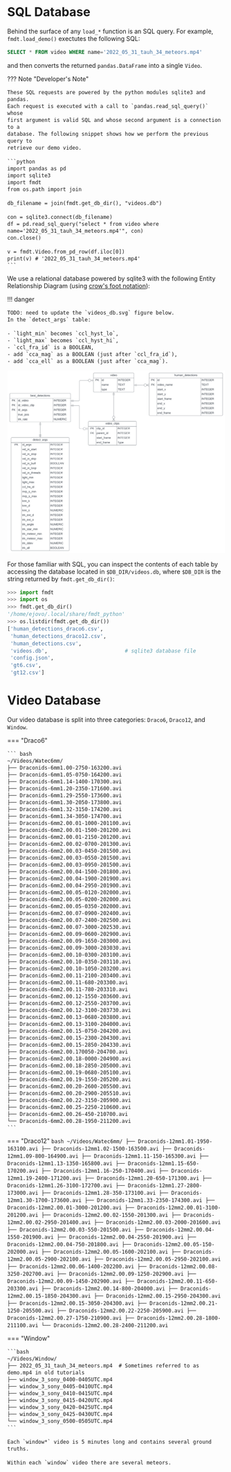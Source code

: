 # SQL Database

Behind the surface of any `load_*` function is an SQL query. For example, 
`fmdt.load_demo()` exectutes the following SQL:

```sql
SELECT * FROM video WHERE name='2022_05_31_tauh_34_meteors.mp4'
```

and then converts the returned `pandas.DataFrame` into a single `Video`.

??? Note "Developer's Note"

    These SQL requests are powered by the python modules sqlite3 and pandas. 
    Each request is executed with a call to `pandas.read_sql_query()` whose 
    first argument is valid SQL and whose second argument is a connection to a 
    database. The following snippet shows how we perform the previous query to 
    retrieve our demo video.

    ```python
    import pandas as pd
    import sqlite3 
    import fmdt
    from os.path import join

    db_filename = join(fmdt.get_db_dir(), "videos.db")

    con = sqlite3.connect(db_filename)
    df = pd.read_sql_query("select * from video where name='2022_05_31_tauh_34_meteors.mp4'", con)  
    con.close()

    v = fmdt.Video.from_pd_row(df.iloc[0]) 
    print(v) # '2022_05_31_tauh_34_meteors.mp4'
    ```

We use a relational database powered by sqlite3 with the following Entity 
Relationship Diagram (using 
[crow's foot notation](http://www2.cs.uregina.ca/~bernatja/crowsfoot.html)):

!!! danger

    TODO: need to update the `videos_db.svg` figure below.
    In the `detect_args` table:
        
    - `light_min` becomes `ccl_hyst_lo`,
    - `light_max` becomes `ccl_hyst_hi`,
    - `ccl_fra_id` is a BOOLEAN,
    - add `cca_mag` as a BOOLEAN (just after `ccl_fra_id`),
    - add `cca_ell` as a BOOLEAN (just after `cca_mag`).

![videos.db](../media/videos_db.svg)

For those familiar with SQL, you can inspect the contents of each table by 
accessing the database located in `$DB_DIR/videos.db`, where `$DB_DIR` is the 
string returned by `fmdt.get_db_dir()`:

```python
>>> import fmdt
>>> import os
>>> fmdt.get_db_dir()
'/home/ejovo/.local/share/fmdt_python'
>>> os.listdir(fmdt.get_db_dir())
['human_detections_draco6.csv',
 'human_detections_draco12.csv',
 'human_detections.csv',
 'videos.db',                         # sqlite3 database file
 'config.json',
 'gt6.csv',
 'gt12.csv']
```

# Video Database

Our video database is split into three categories: `Draco6`, `Draco12`, and 
`Window`. 

=== "Draco6"

    ``` bash
    ~/Videos/Watec6mm/
    ├── Draconids-6mm1.00-2750-163200.avi
    ├── Draconids-6mm1.05-0750-164200.avi
    ├── Draconids-6mm1.14-1400-170300.avi
    ├── Draconids-6mm1.20-2350-171600.avi
    ├── Draconids-6mm1.29-2550-173600.avi
    ├── Draconids-6mm1.30-2050-173800.avi
    ├── Draconids-6mm1.32-3150-174200.avi
    ├── Draconids-6mm1.34-3050-174700.avi
    ├── Draconids-6mm2.00.01-1000-201100.avi
    ├── Draconids-6mm2.00.01-1500-201200.avi
    ├── Draconids-6mm2.00.01-2150-201200.avi
    ├── Draconids-6mm2.00.02-0700-201300.avi
    ├── Draconids-6mm2.00.03-0450-201500.avi
    ├── Draconids-6mm2.00.03-0550-201500.avi
    ├── Draconids-6mm2.00.03-0950-201500.avi
    ├── Draconids-6mm2.00.04-1500-201800.avi
    ├── Draconids-6mm2.00.04-1900-201900.avi
    ├── Draconids-6mm2.00.04-2950-201900.avi
    ├── Draconids-6mm2.00.05-0120-202000.avi
    ├── Draconids-6mm2.00.05-0200-202000.avi
    ├── Draconids-6mm2.00.05-0350-202000.avi
    ├── Draconids-6mm2.00.07-0900-202400.avi
    ├── Draconids-6mm2.00.07-2400-202500.avi
    ├── Draconids-6mm2.00.07-3000-202530.avi
    ├── Draconids-6mm2.00.09-0600-202900.avi
    ├── Draconids-6mm2.00.09-1650-203000.avi
    ├── Draconids-6mm2.00.09-3000-203030.avi
    ├── Draconids-6mm2.00.10-0300-203100.avi
    ├── Draconids-6mm2.00.10-0350-203110.avi
    ├── Draconids-6mm2.00.10-1050-203200.avi
    ├── Draconids-6mm2.00.11-2100-203400.avi
    ├── Draconids-6mm2.00.11-680-203300.avi
    ├── Draconids-6mm2.00.11-780-203310.avi
    ├── Draconids-6mm2.00.12-1550-203600.avi
    ├── Draconids-6mm2.00.12-2550-203700.avi
    ├── Draconids-6mm2.00.12-3100-203730.avi
    ├── Draconids-6mm2.00.13-0680-203800.avi
    ├── Draconids-6mm2.00.13-3100-204000.avi
    ├── Draconids-6mm2.00.15-0750-204200.avi
    ├── Draconids-6mm2.00.15-2300-204300.avi
    ├── Draconids-6mm2.00.15-2850-204330.avi
    ├── Draconids-6mm2.00.170050-204700.avi
    ├── Draconids-6mm2.00.18-0000-204900.avi
    ├── Draconids-6mm2.00.18-2850-205000.avi
    ├── Draconids-6mm2.00.19-0680-205100.avi
    ├── Draconids-6mm2.00.19-1550-205200.avi
    ├── Draconids-6mm2.00.20-2600-205500.avi
    ├── Draconids-6mm2.00.20-2900-205510.avi
    ├── Draconids-6mm2.00.22-3150-205900.avi
    ├── Draconids-6mm2.00.25-2250-210600.avi
    ├── Draconids-6mm2.00.26-450-210700.avi
    └── Draconids-6mm2.00.28-1950-211200.avi
    ```
    
=== "Draco12"
    ```bash
    ~/Videos/Watec6mm/
    ├── Draconids-12mm1.01-1950-163100.avi
    ├── Draconids-12mm1.02-1500-163500.avi
    ├── Draconids-12mm1.09-800-164900.avi
    ├── Draconids-12mm1.11-150-165300.avi
    ├── Draconids-12mm1.13-1350-165800.avi
    ├── Draconids-12mm1.15-650-170200.avi
    ├── Draconids-12mm1.16-250-170400.avi
    ├── Draconids-12mm1.19-2400-171200.avi
    ├── Draconids-12mm1.20-650-171300.avi
    ├── Draconids-12mm1.26-3100-172700.avi
    ├── Draconids-12mm1.27-2800-173000.avi
    ├── Draconids-12mm1.28-350-173100.avi
    ├── Draconids-12mm1.30-1700-173600.avi
    ├── Draconids-12mm1.33-2350-174300.avi
    ├── Draconids-12mm2.00.01-3000-201200.avi
    ├── Draconids-12mm2.00.01-3100-201200.avi
    ├── Draconids-12mm2.00.02-1550-201300.avi
    ├── Draconids-12mm2.00.02-2950-201400.avi
    ├── Draconids-12mm2.00.03-2000-201600.avi
    ├── Draconids-12mm2.00.03-550-201500.avi
    ├── Draconids-12mm2.00.04-1550-201900.avi
    ├── Draconids-12mm2.00.04-2550-201900.avi
    ├── Draconids-12mm2.00.04-750-201800.avi
    ├── Draconids-12mm2.00.05-150-202000.avi
    ├── Draconids-12mm2.00.05-1600-202100.avi
    ├── Draconids-12mm2.00.05-2900-202100.avi
    ├── Draconids-12mm2.00.05-2950-202100.avi
    ├── Draconids-12mm2.00.06-1400-202200.avi
    ├── Draconids-12mm2.00.08-3250-202700.avi
    ├── Draconids-12mm2.00.09-1250-202900.avi
    ├── Draconids-12mm2.00.09-1450-202900.avi
    ├── Draconids-12mm2.00.11-650-203300.avi
    ├── Draconids-12mm2.00.14-800-204000.avi
    ├── Draconids-12mm2.00.15-1850-204300.avi
    ├── Draconids-12mm2.00.15-2950-204300.avi
    ├── Draconids-12mm2.00.15-3050-204300.avi
    ├── Draconids-12mm2.00.21-1250-205500.avi
    ├── Draconids-12mm2.00.22-2250-205900.avi
    ├── Draconids-12mm2.00.27-1750-210900.avi
    ├── Draconids-12mm2.00.28-1800-211100.avi
    └── Draconids-12mm2.00.28-2400-211200.avi
    ```

=== "Window"

    ```bash
    ~/Videos/Window/
    ├── 2022_05_31_tauh_34_meteors.mp4  # Sometimes referred to as demo.mp4 in old tutorials
    ├── window_3_sony_0400-0405UTC.mp4
    ├── window_3_sony_0405-0410UTC.mp4
    ├── window_3_sony_0410-0415UTC.mp4
    ├── window_3_sony_0415-0420UTC.mp4
    ├── window_3_sony_0420-0425UTC.mp4
    ├── window_3_sony_0425-0430UTC.mp4
    └── window_3_sony_0500-0505UTC.mp4
    ```

    Each `window*` video is 5 minutes long and contains several ground truths.

    Within each `window` video there are several meteors. 